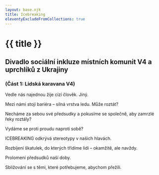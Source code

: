 ```yaml
---
layout: base.njk
title: Icebreaking
eleventyExcludeFromCollections: true
---
```


# {{ title }}

## Divadlo sociální inkluze místních komunit V4 a uprchlíků z Ukrajiny

### (Část 1: Lidská karavana V4)

Vedle nás najednou žije cizí člověk. Jiný. 

Mezi námi stojí bariéra – silná vrstva ledu. Může roztát? 

Necháme za sebou své předsudky a pokusíme se společně, aby zamrzlé řeky roztály?

Vydáme se proti proudu naproti sobě?

ICEBREAKING odkrývá stereotypy v našich hlavách. 

Rozbíjení škatulek, do kterých třídíme lidi – okamžitě, ale navždy.

Prolomení předsudků naší doby. 

Sbližování se s těmi, které potřebujeme, abychom přežili. 